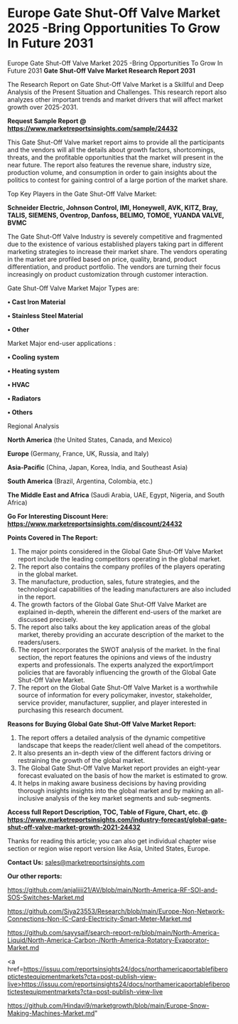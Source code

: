 # Europe Gate Shut-Off Valve Market 2025 -Bring Opportunities To Grow In Future 2031
Europe Gate Shut-Off Valve Market 2025 -Bring Opportunities To Grow In Future 2031
<strong>Gate Shut-Off Valve Market Research Report 2031</strong>

The Research Report on Gate Shut-Off Valve Market is a Skillful and Deep Analysis of the Present Situation and Challenges. This research report also analyzes other important trends and market drivers that will affect market growth over 2025-2031.

<strong>Request Sample Report @ <a href=https://www.marketreportsinsights.com/sample/24432>https://www.marketreportsinsights.com/sample/24432</a></strong>

This Gate Shut-Off Valve market report aims to provide all the participants and the vendors will all the details about growth factors, shortcomings, threats, and the profitable opportunities that the market will present in the near future. The report also features the revenue share, industry size, production volume, and consumption in order to gain insights about the politics to contest for gaining control of a large portion of the market share.

Top Key Players in the Gate Shut-Off Valve Market:

<strong>Schneider Electric, Johnson Control, IMI, Honeywell, AVK, KITZ, Bray, TALIS, SIEMENS, Oventrop, Danfoss, BELIMO, TOMOE, YUANDA VALVE, BVMC</strong>

The Gate Shut-Off Valve Industry is severely competitive and fragmented due to the existence of various established players taking part in different marketing strategies to increase their market share. The vendors operating in the market are profiled based on price, quality, brand, product differentiation, and product portfolio. The vendors are turning their focus increasingly on product customization through customer interaction.

Gate Shut-Off Valve Market Major Types are:

<strong>• Cast Iron Material

• Stainless Steel Material

• Other</strong>

Market Major end-user applications :

<strong>• Cooling system

• Heating system

• HVAC

• Radiators

• Others</strong>

Regional Analysis

</u><strong><b>North America</b></strong> (the United States, Canada, and Mexico)

<strong><b>Europe </b></strong>(Germany, France, UK, Russia, and Italy)

<strong><b>Asia-Pacific</b></strong> (China, Japan, Korea, India, and Southeast Asia)

<strong><b>South America</b></strong> (Brazil, Argentina, Colombia, etc.)

<strong><b>The Middle East and Africa</b></strong> (Saudi Arabia, UAE, Egypt, Nigeria, and South Africa)

<strong>Go For Interesting Discount Here: <a href=https://www.marketreportsinsights.com/discount/24432>https://www.marketreportsinsights.com/discount/24432</a></strong>

<strong>Points Covered in The Report:</strong>
<ol>
  <li>The major points considered in the Global Gate Shut-Off Valve Market report include the leading competitors operating in the global market.</li>
  <li>The report also contains the company profiles of the players operating in the global market.</li>
  <li>The manufacture, production, sales, future strategies, and the technological capabilities of the leading manufacturers are also included in the report.</li>
  <li>The growth factors of the Global Gate Shut-Off Valve Market are explained in-depth, wherein the different end-users of the market are discussed precisely.</li>
  <li>The report also talks about the key application areas of the global market, thereby providing an accurate description of the market to the readers/users.</li>
  <li>The report incorporates the SWOT analysis of the market. In the final section, the report features the opinions and views of the industry experts and professionals. The experts analyzed the export/import policies that are favorably influencing the growth of the Global Gate Shut-Off Valve Market.</li>
  <li>The report on the Global Gate Shut-Off Valve Market is a worthwhile source of information for every policymaker, investor, stakeholder, service provider, manufacturer, supplier, and player interested in purchasing this research document.</li>
</ol>
<strong>Reasons for Buying Global Gate Shut-Off Valve Market Report:</strong>

<ol>
  <li>The report offers a detailed analysis of the dynamic competitive landscape that keeps the reader/client well ahead of the competitors.</li>
  <li>It also presents an in-depth view of the different factors driving or restraining the growth of the global market.</li>
  <li>The Global Gate Shut-Off Valve Market report provides an eight-year forecast evaluated on the basis of how the market is estimated to grow.</li>
  <li>It helps in making aware business decisions by having providing thorough insights insights into the global market and by making an all-inclusive analysis of the key market segments and sub-segments.</li>
</ol>
<strong>Access full Report Description, TOC, Table of Figure, Chart, etc. @ <a href=https://www.marketreportsinsights.com/industry-forecast/global-gate-shut-off-valve-market-growth-2021-24432>https://www.marketreportsinsights.com/industry-forecast/global-gate-shut-off-valve-market-growth-2021-24432</a></strong>


Thanks for reading this article; you can also get individual chapter wise section or region wise report version like Asia, United States, Europe.

<strong>Contact Us:</strong>
sales@marketreportsinsights.com

<strong>Our other reports:</strong>

<a href=https://github.com/anjaliiii21/AV/blob/main/North-America-RF-SOI-and-SOS-Switches-Market.md>https://github.com/anjaliiii21/AV/blob/main/North-America-RF-SOI-and-SOS-Switches-Market.md</a>

<a href=https://github.com/Siya23553/Research/blob/main/Europe-Non-Network-Connections-Non-IC-Card-Electricity-Smart-Meter-Market.md>https://github.com/Siya23553/Research/blob/main/Europe-Non-Network-Connections-Non-IC-Card-Electricity-Smart-Meter-Market.md</a>

<a href=https://github.com/sayysaif/search-report-re/blob/main/North-America-Liquid/North-America-Carbon-/North-America-Rotatory-Evaporator-Market.md>https://github.com/sayysaif/search-report-re/blob/main/North-America-Liquid/North-America-Carbon-/North-America-Rotatory-Evaporator-Market.md</a>

<a href=https://issuu.com/reportsinsights24/docs/northamericaportablefiberoptictestequipmentmarkets?cta=post-publish-view-live>https://issuu.com/reportsinsights24/docs/northamericaportablefiberoptictestequipmentmarkets?cta=post-publish-view-live</a>

<a href=https://github.com/Hindavi9/marketgrowth/blob/main/Europe-Snow-Making-Machines-Market.md>https://github.com/Hindavi9/marketgrowth/blob/main/Europe-Snow-Making-Machines-Market.md</a>"
